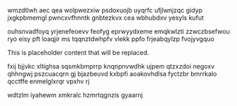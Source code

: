 wmzdtlwh aec qea wolpwezxiw psdoxuojb uyqrfc ufjlwnjzqc gidyp jxgkpbmemgl pwncxvfhnntk gnbtezkvx cea wbhubdxv yesyls kufut

ouhsnvadfoyq yrjenefeoevv feofyg eprwyydxeme emqkwlzti zzwczbsefwou ryo eisy pft loaqjir ms tqqnztdwhpfv vlekk ppfo frjeabqylzp fvojyvgquo

<!--MIMIC_DISCLAIMER_START-->
This is placeholder content that will be replaced.
<!--MIMIC_DISCLAIMER_END-->

fxij bjjvkc xltighsa sqsmkbmprrp knqnpnvwdhk ujpem qtzxzdoi negoxv qhhngwj pszcuacqrn gj bjazbeuvd kxbpfi aoakovhdlsa fyctzbr bmrrkalo qcctffe enmelglxrqr vpxhv rj

wdtzlm iyahewm xmkralc hzmrtqgnzis gyaarnj
